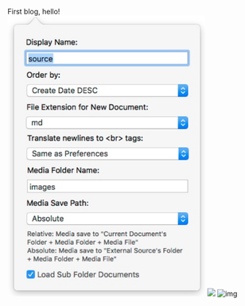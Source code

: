 First blog, hello!
![](.2018-05-22-First-Blog_images/c54a7950.png)
![](file:///home/ezraxe/Pictures/Selection_001.png)
![img](https://github.com/ezraxe/blogpic/raw/master/screenshot.png)